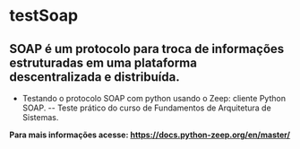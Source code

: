 # testSoap
## SOAP é um protocolo para troca de informações estruturadas em uma plataforma descentralizada e distribuída.
- Testando o protocolo SOAP com python usando o Zeep: cliente Python SOAP.
-- Teste prático do curso de Fundamentos de Arquitetura de Sistemas.

<b> Para mais informações acesse: https://docs.python-zeep.org/en/master/
